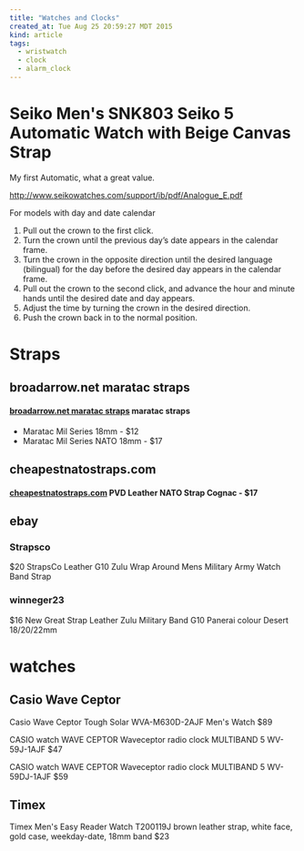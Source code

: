 ```yaml
---
title: "Watches and Clocks"
created_at: Tue Aug 25 20:59:27 MDT 2015
kind: article
tags:
  - wristwatch
  - clock
  - alarm_clock
---
```


# Seiko Men's SNK803 Seiko 5 Automatic Watch with Beige Canvas Strap

My first Automatic, what a great value.

http://www.seikowatches.com/support/ib/pdf/Analogue_E.pdf

For models with day and date calendar

1.    Pull out the crown to the first click.
2.    Turn the crown until the previous day’s date appears in the calendar frame.
3.    Turn the crown in the opposite direction until the desired language (bilingual) for the day before the desired day appears in the calendar frame.
4.    Pull out the crown to the second click, and advance the hour and minute hands until the desired date and day appears.
5.    Adjust the time by turning the crown in the desired direction.
6.    Push the crown back in to the normal position.

# Straps

## broadarrow.net maratac straps

#### [broadarrow.net maratac straps](http://www.broadarrow.net/maratac.htm) maratac straps

* Maratac Mil Series 18mm - $12
* Maratac Mil Series NATO 18mm - $17

## cheapestnatostraps.com

#### [cheapestnatostraps.com](http://www.cheapestnatostraps.com/collections/leather-nato-straps/products/pvd-leather-nato-strap-cognac-18mm-20mm-22mm?variant=307019139) PVD Leather NATO Strap Cognac - $17

## ebay

### Strapsco

$20
StrapsCo Leather G10 Zulu Wrap Around Mens Military Army Watch Band Strap

### winneger23

$16
New Great Strap Leather Zulu Military Band G10 Panerai colour Desert 18/20/22mm

# watches

## Casio Wave Ceptor

Casio Wave Ceptor Tough Solar WVA-M630D-2AJF Men's Watch
$89

CASIO watch WAVE CEPTOR Waveceptor radio clock MULTIBAND 5 WV-59J-1AJF
$47

CASIO watch WAVE CEPTOR Waveceptor radio clock MULTIBAND 5 WV-59DJ-1AJF
$59

## Timex

Timex Men's Easy Reader Watch T200119J
brown leather strap, white face, gold case, weekday-date, 18mm band
$23

